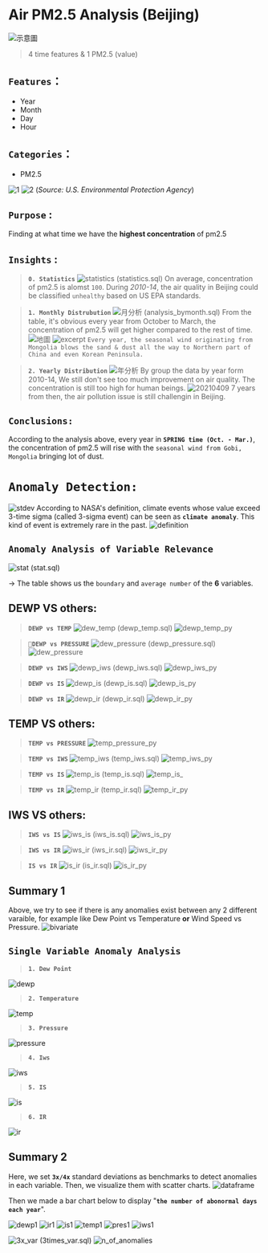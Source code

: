 # Air PM2.5 Analysis (Beijing)

![示意圖](./image/示意圖.png)

> 4 time features & 1 PM2.5 (value) 
## `Features`：
* Year 
* Month
* Day  
* Hour
## `Categories`：
* PM2.5

![1](./image/pm25_1.png)
![2](./image/pm25_2.png)
(*Source: U.S. Environmental Protection Agency*)

## `Purpose` :
Finding at what time we have the **highest concentration** of pm2.5
## `Insights` :
> **`0. Statistics`**
![statistics](./image/statistics.png) 
(statistics.sql)
On average, concentration of pm2.5 is alomst `100`. During *2010-14*, the air quality in Beijing could be classified `unhealthy` based on US EPA standards.

 > **`1. Monthly Distrubution`**
 ![月分析](./image/濃度月分析.png) 
(analysis_bymonth.sql)
From the table, it's obvious every year
from October to March, the concentration of pm2.5 will get higher compared to the rest of time.
![地圖](./image/pm2.5地圖.png)
![excerpt](./image/excerpt_nyt.png) 
`Every year, the seasonal wind originating from Mongolia blows the sand & dust all the way to Northern part of China and even Korean Peninsula.`

> **`2. Yearly Distribution`**
![年分析](./image/濃度年分析.png) 
By group the data by year form 2010-14, We still don't see too much improvement on air quality. The concentration is still too high for human beings.
![20210409](./image/20210409.png) 
7 years from then, the air pollution issue is still challengin in Beijing.

## `Conclusions:`
According to the analysis above, every year in **`SPRING time (Oct. - Mar.)`**, the concentration of pm2.5 will rise with the `seasonal wind from Gobi, Mongolia` bringing lot of dust.
 
# `Anomaly Detection:`
![stdev](./image/stdev.png) 
According to NASA's definition, climate events whose value exceed 3-time sigma (called 3-sigma event) can be seen as    **`climate anomaly`**. This kind of event is extremely rare in the past.
![definition](./image/definition.png)

## **`Anomaly Analysis of Variable Relevance`**

![stat](./image/stat.png)
(stat.sql)

-> The table shows us the `boundary` and `average number` of the **6** variables.

## DEWP VS others:
> **`DEWP vs TEMP`**
![dew_temp](./image/dew_temp.png)
(dewp_temp.sql)
![dewp_temp_py](./image/dewp_temp_py.png)

> **`DEWP vs PRESSURE`**
![dew_pressure](./image/dewp_pressure.png)
(dewp_pressure.sql)
![dew_pressure](./image/dewp_pressure_py.png)

> **`DEWP vs IWS`**
![dewp_iws](./image/dewp_iws.png)
(dewp_iws.sql)
![dewp_iws_py](./image/dewp_iws_py.png)


> **`DEWP vs IS`**
![dewp_is](./image/dewp_is.png)
(dewp_is.sql)
![dewp_is_py](./image/dewp_is_py.png)

>**`DEWP vs IR`**
![dewp_ir](./image/dewp_ir.png)
(dewp_ir.sql)
![dewp_ir_py](./image/dewp_ir_py.png)

## TEMP VS others:
> **`TEMP vs PRESSURE`**
![temp_pressure_py](./image/temp_pressure_py.png)

> **`TEMP vs IWS`**
![temp_iws](./image/temp_iws.png)
(temp_iws.sql)
![temp_iws_py](./image/temp_iws_py.png)

> **`TEMP vs IS`**
![temp_is](./image/temp_is.png)
(temp_is.sql)
![temp_is_](./image/temp_is_py.png)

> **`TEMP vs IR`**
![temp_ir](./image/temp_ir.png)
(temp_ir.sql)
![temp_ir_py](./image/temp_ir_py.png)
## IWS VS others:
> **`IWS vs IS`**
![iws_is](./image/iws_is.png)
(iws_is.sql)
![iws_is_py](./image/iws_is_py.png)


> **`IWS vs IR`**
![iws_ir](./image/iws_ir.png)
(iws_ir.sql)
![iws_ir_py](./image/iws_ir_py.png)

> **`IS vs IR`**
![is_ir](./image/is_ir.png)
(is_ir.sql)
![is_ir_py](./image/is_ir_py.png)

## **Summary 1**
Above, we try to see if there is any anomalies exist between any 2 different varaible, for example like Dew Point vs Temperature **or** Wind Speed vs Pressure.
![bivariate](./image/bivariate.png)

## `Single Variable Anomaly Analysis`
> **`1. Dew Point`**

![dewp](./image/dewp2.png)

> **`2. Temperature`**

![temp](./image/temp.png)

> **`3. Pressure`**

![pressure](./image/pressure.png)

> **`4. Iws`**

![iws](./image/iws.png)

> **`5. IS`**

![is](./image/is.png)

> **`6. IR`**

![ir](./image/ir.png)

## **Summary 2**
Here, we set **`3x/4x`** standard deviations as benchmarks to detect anomalies in each variable. Then, we visualize them with scatter charts.
![dataframe](./image/dataframe.png)

 Then we made a bar chart below to display "**`the number of abonormal days each year`**". 

![dewp1](./image/dewp1.png)
![ir1](./image/ir1.png)
![is1](./image/is1.png)
![temp1](./image/temp1.png)
![pres1](./image/pres1.png)
![iws1](./image/iws1.png)



![3x_var](./image/3x_var.png)
(3times_var.sql)
![n_of_anomalies](./image/n_of_anomalies.png)





















